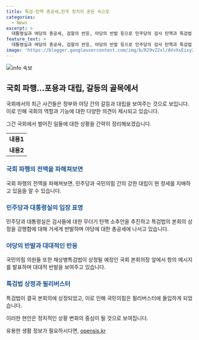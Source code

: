 ```yaml
---
title: 특검·탄핵 총공세…한국 정치의 혼돈 속으로
categories:
  - News
excerpt: >
  대통령실과 여당의 총공세, 검찰의 반응, 야당의 반발 등으로 민주당의 검사 탄핵과 특검법 상정에 대한 논란이 고조되고 있습니다. 대통령실은 민주당을 강하게 비판하며 반문명적 헌정파괴를 중단하라고 촉구하고, 검찰과 전·현직 검사들도 명백한 반발을 보이고 있습니다. 이에 국민의힘은 필리버스터에 돌입하여 특검법 상정을 반대하고 있습니다. 이러한 갈등으로 인해 정국의 긴장감이 고조되고 있습니다.
feature_text: >
  대통령실과 여당의 총공세, 검찰의 반응, 야당의 반발 등으로 민주당의 검사 탄핵과 특검법 상정에 대한 논란이 고조되고 있습니다. 대통령실은 민주당을 강하게 비판하며 반문명적 헌정파괴를 중단하라고 촉구하고, 검찰과 전·현직 검사들도 명백한 반발을 보이고 있습니다. 이에 국민의힘은 필리버스터에 돌입하여 특검법 상정을 반대하고 있습니다. 이러한 갈등으로 인해 정국의 긴장감이 고조되고 있습니다.
image: 'https://blogger.googleusercontent.com/img/b/R29vZ2xl/AVvXsEixyZcFfHzMRdzZMjFBmAUKJYCLCGyLL1o632UiGVXcaFdKo_bkvkuCioo0uUKlGfBVcT3P84aROyZIXSBEx3Aw5nCQ3pTgDom1WDC4m8eifvWiAmWEEVb4x6G_l8C0QH225ldMjyaFvpxGEBGNO37VmDTDMHGhJPq73UglMfDca1-0aw/s1600/blogspot.png'
---
```


<p><img src="https://blogger.googleusercontent.com/img/b/R29vZ2xl/AVvXsEixyZcFfHzMRdzZMjFBmAUKJYCLCGyLL1o632UiGVXcaFdKo_bkvkuCioo0uUKlGfBVcT3P84aROyZIXSBEx3Aw5nCQ3pTgDom1WDC4m8eifvWiAmWEEVb4x6G_l8C0QH225ldMjyaFvpxGEBGNO37VmDTDMHGhJPq73UglMfDca1-0aw/s1600/blogspot.png" alt="info 속보" /></p>

<h2 data-ke-size="size26">국회 파행…포용과 대립, 갈등의 골목에서</h2>

<p>국회에서의 최근 사건들은 정부와 야당 간의 갈등과 대립을 보여주는 것으로 보입니다. 이로 인해 국회의 역할과 기능에 대한 다양한 의견이 제시되고 있습니다. </p>

<p data-ke-size="size16">그간 국회에서 벌어진 일들에 대한 상황을 간략히 정리해보겠습니다.</p>

<table>
    <tbody>
        <tr>
            <td style="text-align: center; height: 17px;"><b>내용1</b></td>
        </tr>
        <tr>
            <td style="text-align: center; height: 17px;"><b>내용2</b></td>
        </tr>
    </tbody>
</table>

<h3><b><span style="color: #1a5490;">국회 파행의 전맥을 파해쳐보면</span></b></h3>

<p>국회 파행의 전맥을 파해쳐보면, 민주당과 국민의힘 간의 강한 대립이 현 정세를 지배하고 있음을 알 수 있습니다.</p>

<h3><b><span style="color: #1a5490;">민주당과 대통령실의 입장 표명</span></b></h3>

<p>민주당과 대통령실은 검사들에 대한 무더기 탄핵 소추안을 추진하고 특검법의 본회의 상정을 강행함에 대해 거세게 반발하며 야당에 대한 총공세에 나서고 있습니다.</p>

<h3><b><span style="color: #1a5490;">야당의 반발과 대대적인 반응</span></b></h3>

<p>국민의힘 의원들 또한 채상병특검법이 상정될 예정인 국회 본회의장 앞에서 항의 메시지를 발표하며 대대적 반발을 보여주고 있습니다. </p>

<h3><b><span style="color: #1a5490;">특검법 상정과 필리버스터</span></b></h3>

<p>특검법이 결국 본회의에 상정되었고, 이로 인해 국민의힘은 필리버스터에 돌입하게 되었습니다.</p>

<p>이러한 현안은 정치적인 상황 변화의 중심이 될 것으로 보여집니다.</p>
유용한 생활 정보가 필요하시다면, <a href="https://opensis.kr" rel="dofollow">opensis.kr</a>



